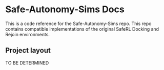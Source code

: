 # Safe-Autonomy-Sims Docs

This is a code reference for the Safe-Autonomy-Sims repo. This repo contains  compatible implementations of the
original SafeRL Docking and Rejoin environments.

## Project layout

TO BE DETERMINED

